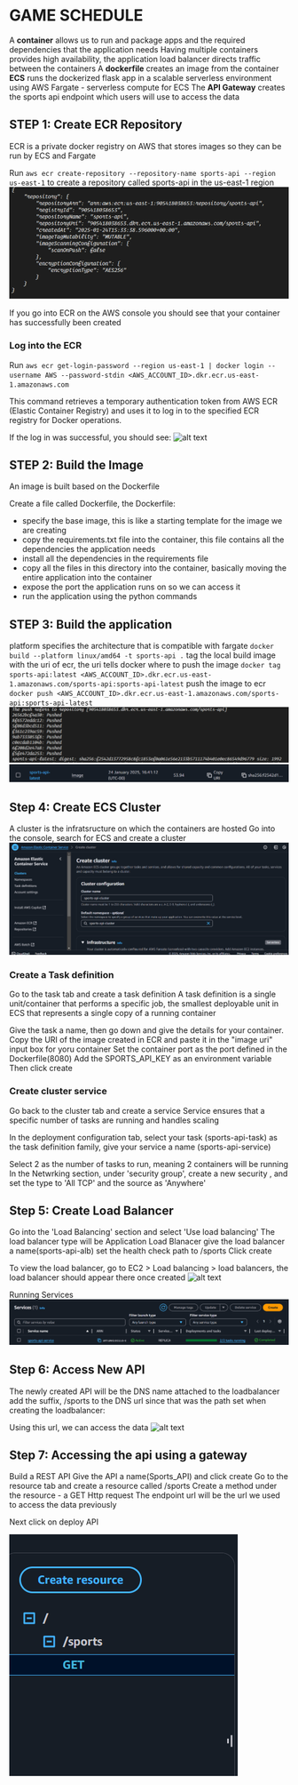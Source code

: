 # GAME SCHEDULE


A **container** allows us to run and package apps and the required dependencies that the application needs
Having multiple containers provides high availability, the application load balancer directs traffic between the containers
A **dockerfile** creates an image from the container
**ECS** runs the dockerized flask app in a scalable serverless environment using AWS Fargate - serverless compute for ECS
The **API Gateway** creates the sports api endpoint which users will use to access the data


## STEP 1: Create ECR Repository
ECR is a private docker registry on AWS that stores images so they can be run by ECS and Fargate

Run `aws ecr create-repository --repository-name sports-api --region us-east-1` to create a repository called sports-api in the us-east-1 region
![alt text](screenshots/createrepo.png)

If you go into ECR on the AWS console you should see that your container has successfully been created

### Log into the ECR
Run `aws ecr get-login-password --region us-east-1 | docker login --username AWS --password-stdin <AWS_ACCOUNT_ID>.dkr.ecr.us-east-1.amazonaws.com`

This command retrieves a temporary authentication token from AWS ECR (Elastic Container Registry) and uses it to log in to the specified ECR registry for Docker operations.

If the log in was successful, you should see: 
![alt text](screenshots/loginsuceeded.png.png)

## STEP 2: Build the Image
An image is built based on the Dockerfile

Create a file called Dockerfile, the Dockerfile:
- specify the base image, this is like a starting template for the image we are creating
- copy the requirements.txt file into the container, this file contains all the dependencies the application needs
- install all the dependencies in the requirements file
- copy all the files in this directory into the container, basically moving the entire application into the container
- expose the port the application runs on so we can access it
- run the application using the python commands

## STEP 3: Build the application
platform specifies the architecture that is compatible with fargate
`docker build --platform linux/amd64 -t sports-api .`
tag the local build image with the uri of ecr, the uri tells docker where to push the image 
`docker tag sports-api:latest <AWS_ACCOUNT_ID>.dkr.ecr.us-east-1.amazonaws.com/sports-api:sports-api-latest`
push the image to ecr
`docker push <AWS_ACCOUNT_ID>.dkr.ecr.us-east-1.amazonaws.com/sports-api:sports-api-latest`
![alt text](screenshots/pushed-img.png)
![alt text](screenshots/image-created.png)

## Step 4: Create ECS Cluster
A cluster is the infratsructure on which the containers are hosted
Go into the console, search for ECS and create a cluster
![alt text](screenshots/create-cluster.png)

### Create a Task definition
Go to the task tab and create a task definition
A task definition is a single unit/container that performs a specific job, the smallest deployable unit in ECS that represents a single copy of a running container

Give the task a name, then go down and give the details for your container. Copy the URI of the image created in ECR and paste it in the "image uri" input box for yoru container
Set the container port as the port defined in the Dockerfile(8080)
Add the SPORTS_API_KEY as an environment variable
Then click create

### Create cluster service
Go back to the cluster tab and create a service
Service ensures that a specific number of tasks are running and handles scaling

In the deployment configuration tab, select your task (sports-api-task) as the task definition family, give your service a name (sports-api-service)

Select 2 as the number of tasks to run, meaning 2 containers will be running
In the Netwrking section, under 'security group', create a new security , and set the type to 'All TCP'
and the source as 'Anywhere'

## Step 5: Create Load Balancer
Go into the 'Load Balancing' section and select 'Use load balancing'
The load balancer type will be Application Load Blanacer
give the load balancer a name(sports-api-alb)
set the health check path to /sports
Click create

To view the load balancer, go to EC2 > Load balancing > load balancers, the load balancer should appear there once created
![alt text](screenshots/alb-created.png.png)

Running Services
![alt text](screenshots/services-created.png)

## Step 6: Access New API
The newly created API will be the DNS name attached to the loadbalancer
add the suffix, /sports to the DNS url since that was the path set when creating the loadbalancer: 

Using this url, we can access the data
![alt text](screenshots/api-data.png.png)


## Step 7: Accessing the api using a gateway
Build a REST API
Give the API a name(Sports_API) and click create
Go to the resource tab and create a resource called /sports
Create a method under the resource - a GET Http request
The endpoint url will be the url we used to access the data previously

Next click on deploy API

![alt text](screenshots/api-gateway-methods.png)